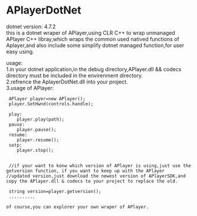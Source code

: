 # APlayerDotNet
dotnet version: 4.7.2  
this is a dotnet wraper of APlayer,using CLR C++ to wrap unmanaged APlayer C++ libray,which wraps the common used natived functions of Aplayer,and also include some simplify dotnet managed function,for user easy using.

usage:  
  1.in your dotnet application,in the debug directory,APlayer.dll && codecs directory must be included in the envirenment directory.  
  2.refrence the AplayerDotNet.dll into your project.  
  3.usage of APlayer:  
  
  
     APlayer player=new APlayer();
     player.SetHwnd(controls.handle);
     
     play:
        player.play(path);
     pause:
        player.pause();
     resume:
        player.resume();
     sotp:
        player.stop();
      
    
     //if your want to konw which version of APlayer is using,just use the getversion function, if you want to keep up with the APlayer     //updated version,just download the newest version of APlayerSDK,and copy the APlayer.dll & codecs to your project to replace the old.
     
     string version=player.getversion();
     ..........  
     
    of course,you can explorer your own wraper of APlayer.
